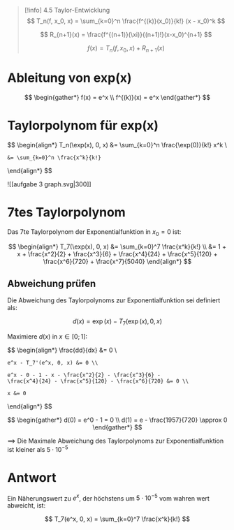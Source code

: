 
> [!info] 4.5 Taylor-Entwicklung
> $$
> T_n(f, x_0, x) = \sum_{k=0}^n \frac{f^{(k)}(x_0)}{k!} (x - x_0)^k
> $$
> 
> $$
> R_{n+1}(x) = \frac{f^{(n+1)}(\xi)}{(n+1)!}(x-x_0)^{n+1}
> $$
> 
> $$
> f(x) = T_n(f, x_0, x) + R_{n+1}(x)
> $$

# Ableitung von exp(x)

$$
\begin{gather*}
	f(x) = e^x \\
	f^{(k)}(x) = e^x
\end{gather*}
$$

# Taylorpolynom für exp(x)

$$
\begin{align*}
	T_n(\exp(x), 0, x) &= \sum_{k=0}^n \frac{\exp(0)}{k!} x^k \\

	&= \sum_{k=0}^n \frac{x^k}{k!}
\end{align*}
$$

![[aufgabe 3 graph.svg|300]]

# 7tes Taylorpolynom

Das 7te Taylorpolynom der Exponentialfunktion in $x_0 = 0$ ist:

$$
\begin{align*}
	T_7(\exp(x), 0, x) &= \sum_{k=0}^7 \frac{x^k}{k!} \\
	&= 1 + x + \frac{x^2}{2} + \frac{x^3}{6} + \frac{x^4}{24} +
	\frac{x^5}{120} + \frac{x^6}{720} + \frac{x^7}{5040}
\end{align*}
$$

## Abweichung prüfen

Die Abweichung des Taylorpolynoms zur Exponentialfunktion sei definiert als:

$$
d(x) = \exp(x) - T_7(\exp(x), 0, x)
$$

Maximiere $d(x)$ in $x \in [0; 1]$:

$$
\begin{align*}
	\frac{dd}{dx} &= 0 \\

	e^x - T_7'(e^x, 0, x) &= 0 \\

	e^x - 0 - 1 - x - \frac{x^2}{2} - \frac{x^3}{6} -
	\frac{x^4}{24} - \frac{x^5}{120} - \frac{x^6}{720} &= 0 \\

	x &= 0
\end{align*}
$$

$$
\begin{gather*}
	d(0) = e^0 - 1 = 0 \\
	d(1) = e - \frac{1957}{720} \approx 0
\end{gather*}
$$

$\implies$ Die Maximale Abweichung des Taylorpolynoms zur Exponentialfunktion ist kleiner als $5 \cdot 10^{-5}$

# Antwort

Ein Näherungswert zu $e^x$, der höchstens um $5 \cdot 10^{-5}$ vom wahren wert abweicht, ist:

$$
T_7(e^x, 0, x) = \sum_{k=0}^7 \frac{x^k}{k!}
$$
